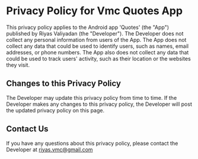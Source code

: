 # Privacy Policy for Vmc Quotes App
This privacy policy applies to the Android app 'Quotes' (the "App") published by Riyas Valiyadan (the "Developer").
The Developer does not collect any personal information from users of the App. The App does not collect any data that could be used to identify users, such as names, email addresses, or phone numbers. The App also does not collect any data that could be used to track users' activity, such as their location or the websites they visit.

## Changes to this Privacy Policy
The Developer may update this privacy policy from time to time. If the Developer makes any changes to this privacy policy, the Developer will post the updated privacy policy on this page.

## Contact Us
If you have any questions about this privacy policy, please contact the Developer at riyas.vmc@gmail.com